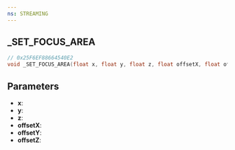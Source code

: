 ```yaml
---
ns: STREAMING
---
```

## _SET_FOCUS_AREA

```c
// 0x25F6EF88664540E2
void _SET_FOCUS_AREA(float x, float y, float z, float offsetX, float offsetY, float offsetZ);
```

## Parameters
* **x**:
* **y**:
* **z**:
* **offsetX**:
* **offsetY**:
* **offsetZ**:
